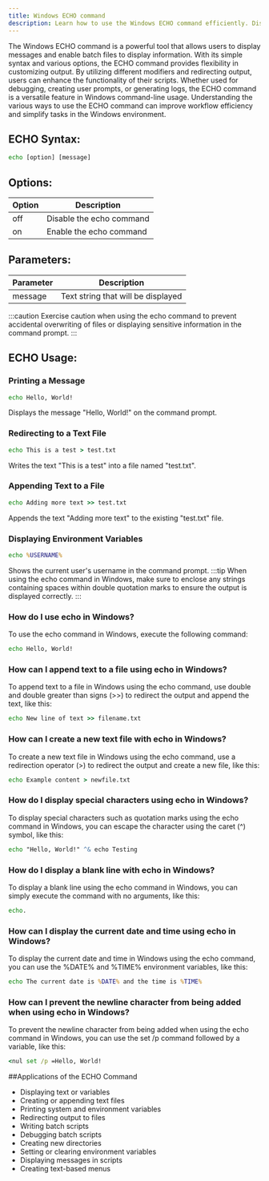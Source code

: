 ```yaml
---
title: Windows ECHO command
description: Learn how to use the Windows ECHO command efficiently. Discover its syntax, options, and practical applications in this comprehensive guide.
---
```


The Windows ECHO command is a powerful tool that allows users to display messages and enable batch files to display information. With its simple syntax and various options, the ECHO command provides flexibility in customizing output. By utilizing different modifiers and redirecting output, users can enhance the functionality of their scripts. Whether used for debugging, creating user prompts, or generating logs, the ECHO command is a versatile feature in Windows command-line usage. Understanding the various ways to use the ECHO command can improve workflow efficiency and simplify tasks in the Windows environment.

## ECHO Syntax:
```cmd
echo [option] [message]
```

## Options:
| Option    | Description                             |
|-----------|-----------------------------------------|
| off       | Disable the echo command                |
| on        | Enable the echo command                 |

## Parameters:
| Parameter | Description                             |
|-----------|-----------------------------------------|
| message   | Text string that will be displayed      |

:::caution
Exercise caution when using the echo command to prevent accidental overwriting of files or displaying sensitive information in the command prompt.
:::
## ECHO Usage:
### Printing a Message
```cmd
echo Hello, World!
```
Displays the message "Hello, World!" on the command prompt.

### Redirecting to a Text File
```cmd
echo This is a test > test.txt
```
Writes the text "This is a test" into a file named "test.txt".

### Appending Text to a File
```cmd
echo Adding more text >> test.txt
```
Appends the text "Adding more text" to the existing "test.txt" file.

### Displaying Environment Variables
```cmd
echo %USERNAME%
```
Shows the current user's username in the command prompt.
:::tip
When using the echo command in Windows, make sure to enclose any strings containing spaces within double quotation marks to ensure the output is displayed correctly.
:::

### How do I use echo in Windows?
To use the echo command in Windows, execute the following command:
```cmd
echo Hello, World!
```

### How can I append text to a file using echo in Windows?
To append text to a file in Windows using the echo command, use double and double greater than signs (>>) to redirect the output and append the text, like this:
```cmd
echo New line of text >> filename.txt
```

### How can I create a new text file with echo in Windows?
To create a new text file in Windows using the echo command, use a redirection operator (>) to redirect the output and create a new file, like this:
```cmd
echo Example content > newfile.txt
```

### How do I display special characters using echo in Windows?
To display special characters such as quotation marks using the echo command in Windows, you can escape the character using the caret (^) symbol, like this:
```cmd
echo "Hello, World!" ^& echo Testing
```

### How do I display a blank line with echo in Windows?
To display a blank line using the echo command in Windows, you can simply execute the command with no arguments, like this:
```cmd
echo.
```

### How can I display the current date and time using echo in Windows?
To display the current date and time in Windows using the echo command, you can use the %DATE% and %TIME% environment variables, like this:
```cmd
echo The current date is %DATE% and the time is %TIME%
```

### How can I prevent the newline character from being added when using echo in Windows?
To prevent the newline character from being added when using the echo command in Windows, you can use the set /p command followed by a variable, like this:
```cmd
<nul set /p =Hello, World!
```

##Applications of the ECHO Command

- Displaying text or variables
- Creating or appending text files
- Printing system and environment variables
- Redirecting output to files
- Writing batch scripts
- Debugging batch scripts
- Creating new directories
- Setting or clearing environment variables
- Displaying messages in scripts
- Creating text-based menus